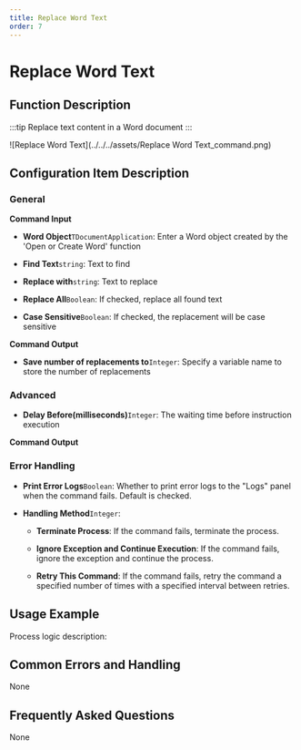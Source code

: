 ```yaml
---
title: Replace Word Text
order: 7
---
```


# Replace Word Text

## Function Description

:::tip 
Replace text content in a Word document
:::

![Replace Word Text](../../../assets/Replace Word Text_command.png)

## Configuration Item Description

### General

**Command Input**

- **Word Object**`TDocumentApplication`: Enter a Word object created by the 'Open or Create Word' function

- **Find Text**`string`: Text to find

- **Replace with**`string`: Text to replace

- **Replace All**`Boolean`: If checked, replace all found text

- **Case Sensitive**`Boolean`: If checked, the replacement will be case sensitive


**Command Output**

- **Save number of replacements to**`Integer`: Specify a variable name to store the number of replacements

### Advanced

- **Delay Before(milliseconds)**`Integer`: The waiting time before instruction execution


**Command Output**

### Error Handling

- **Print Error Logs**`Boolean`: Whether to print error logs to the "Logs" panel when the command fails. Default is checked. 

- **Handling Method**`Integer`:

    - **Terminate Process**: If the command fails, terminate the process.

    - **Ignore Exception and Continue Execution**: If the command fails, ignore the exception and continue the process.

    - **Retry This Command**: If the command fails, retry the command a specified number of times with a specified interval between retries.

## Usage Example

Process logic description:

## Common Errors and Handling

None

## Frequently Asked Questions

None

